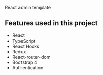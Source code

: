 React admin template

## Features used in this project
- React
- TypeScript
- React Hooks
- Redux
- React-router-dom
- Bootstrap 4
- Authentication
